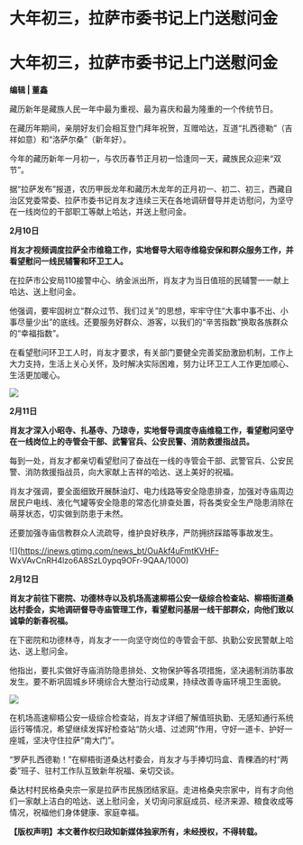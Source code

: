 # 大年初三，拉萨市委书记上门送慰问金

# 大年初三，拉萨市委书记上门送慰问金

**编辑 | 董鑫**

藏历新年是藏族人民一年中最为重视、最为喜庆和最为隆重的一个传统节日。

在藏历年期间，亲朋好友们会相互登门拜年祝贺，互赠哈达，互道“扎西德勒”（吉祥如意）和“洛萨尔桑”（新年好）。

今年的藏历新年一月初一，与农历春节正月初一恰逢同一天，藏族民众迎来“双节”。

据“拉萨发布”报道，农历甲辰龙年和藏历木龙年的正月初一、初二、初三，西藏自治区党委常委、拉萨市委书记肖友才连续三天在各地调研督导并走访慰问，为坚守在一线岗位的干部职工等献上哈达，并送上慰问金。

**2月10日**

**肖友才视频调度拉萨全市维稳工作，实地督导大昭寺维稳安保和群众服务工作，并看望慰问一线民辅警和环卫工人。**

在拉萨市公安局110接警中心、纳金派出所，肖友才为当日值班的民辅警一一献上哈达、送上慰问金。

他强调，要牢固树立“群众过节、我们过关”的思想，牢牢守住“大事中事不出、小事尽量少出”的底线。还要服务好群众、游客，以我们的“辛苦指数”换取各族群众的“幸福指数”。

在看望慰问环卫工人时，肖友才要求，有关部门要健全完善奖励激励机制，工作上大力支持，生活上关心关怀，及时解决实际困难，努力让环卫工人工作更加顺心、生活更加暖心。

![](https://inews.gtimg.com/news_bt/Ov4jdvue5dlV8PYNLrNBsSl_04O3dMid_nW_z2xkf6TgkAA/1000)

**2月11日**

**肖友才深入小昭寺、扎基寺、乃琼寺，实地督导调度寺庙维稳工作，看望慰问坚守在一线岗位上的寺管会干部、武警官兵、公安民警、消防救援指战员。**

每到一处，肖友才都亲切看望慰问了奋战在一线的寺管会干部、武警官兵、公安民警、消防救援指战员，向大家献上吉祥的哈达、送上美好的祝福。

肖友才强调，要全面细致开展酥油灯、电力线路等安全隐患排查，加强对寺庙周边居民户电线、液化气罐等安全隐患的常态化排查处置，将各类安全生产隐患消除在萌芽状态，切实做到防患于未然。

还要加强寺庙信教群众人流疏导，维护良好秩序，严防拥挤踩踏等事故发生。

![](https://inews.gtimg.com/news_bt/OuAkf4uFmtKVHF-
WxVAvCnRH4lzo6A8SzL0ypq9OFr-9QAA/1000)

**2月12日**

**肖友才前往下密院、功德林寺以及机场高速柳梧公安一级综合检查站、柳梧街道桑达村委会，实地调研督导寺庙管理工作，看望慰问基层一线干部群众，向他们致以诚挚的新春祝福。**

在下密院和功德林寺，肖友才一一向坚守岗位的寺管会干部、执勤公安民警献上哈达、送上慰问金。

他指出，要扎实做好寺庙消防隐患排处、文物保护等各项措施，坚决遏制消防事故发生。要不断巩固城乡环境综合大整治行动成果，持续改善寺庙环境卫生面貌。

![](https://inews.gtimg.com/news_bt/O8f6-wE_zszjAhdCcfsPwp9GTl4EWy-s2yUPLaYYHi0dcAA/1000)

在机场高速柳梧公安一级综合检查站，肖友才详细了解值班执勤、无感知通行系统运行等情况，希望继续发挥好检查站“防火墙、过滤网”作用，守好一道卡、护好一座城，坚决守住拉萨“南大门”。

“罗萨扎西德勒！”在柳梧街道桑达村委会，肖友才与手捧切玛盒、青稞酒的村“两委”班子、驻村工作队互致新年祝福、亲切交谈。

桑达村村民格桑央宗一家是拉萨市民族团结家庭。走进格桑央宗家中，肖有才向他们一家献上洁白的哈达、送上慰问金，关切询问家庭成员、经济来源、粮食收成等情况，祝福他们身体健康、家庭幸福。

**【版权声明】本文著作权归政知新媒体独家所有，未经授权，不得转载。**

